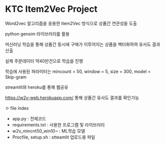 # KTC Item2Vec Project

Word2vec 알고리즘을 응용한 Item2Vec 방식으로 상품간 연관성을 도출

python gensim 라이브러리를 활용

머신러닝 학습을 통해 상품간 동시에 구매가 이루어지는 상품을 벡터화하여 유사도 결과 산출

실제 주문데이터 약40만건으로 학습을 진행

학습에 사용된 파라미터는 mincount = 50, window = 5, size = 300, model = Skip-gram

streamlit와 heroku를 통해 웹공유

https://w2v-web.herokuapp.com/ 통해 상품간 유사도 결과를 확인가능

ㅇ file index
 * app.py : 전체코드
 * requirements.txt : 사용한 프로그램 및 라이브러리
 * w2v_mincnt50_win10~ : ML학습 모델 
 * Procfile, setup.sh : stteamlit 업로드용 파일
